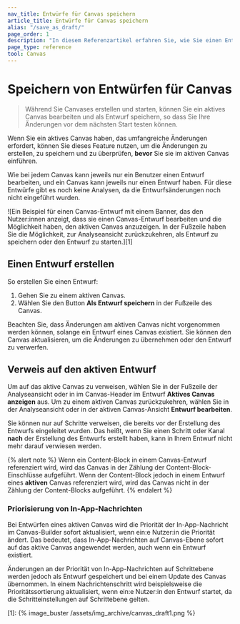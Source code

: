 ```yaml
---
nav_title: Entwürfe für Canvas speichern
article_title: Entwürfe für Canvas speichern
alias: "/save_as_draft/"
page_order: 1
description: "In diesem Referenzartikel erfahren Sie, wie Sie einen Entwurf für ein Canvas speichern können, das bereits gestartet wurde."
page_type: reference
tool: Canvas
---
```


# Speichern von Entwürfen für Canvas

> Während Sie Canvases erstellen und starten, können Sie ein aktives Canvas bearbeiten und als Entwurf speichern, so dass Sie Ihre Änderungen vor dem nächsten Start testen können. 

Wenn Sie ein aktives Canvas haben, das umfangreiche Änderungen erfordert, können Sie dieses Feature nutzen, um die Änderungen zu erstellen, zu speichern und zu überprüfen, **bevor** Sie sie im aktiven Canvas einführen. 

Wie bei jedem Canvas kann jeweils nur ein Benutzer einen Entwurf bearbeiten, und ein Canvas kann jeweils nur einen Entwurf haben. Für diese Entwürfe gibt es noch keine Analysen, da die Entwurfsänderungen noch nicht eingeführt wurden.

![Ein Beispiel für einen Canvas-Entwurf mit einem Banner, das den Nutzer:innen anzeigt, dass sie einen Canvas-Entwurf bearbeiten und die Möglichkeit haben, den aktiven Canvas anzuzeigen. In der Fußzeile haben Sie die Möglichkeit, zur Analyseansicht zurückzukehren, als Entwurf zu speichern oder den Entwurf zu starten.][1]

## Einen Entwurf erstellen

So erstellen Sie einen Entwurf:

1. Gehen Sie zu einem aktiven Canvas.
2. Wählen Sie den Button **Als Entwurf speichern** in der Fußzeile des Canvas. 

Beachten Sie, dass Änderungen am aktiven Canvas nicht vorgenommen werden können, solange ein Entwurf eines Canvas existiert. Sie können den Canvas aktualisieren, um die Änderungen zu übernehmen oder den Entwurf zu verwerfen.

## Verweis auf den aktiven Entwurf

Um auf das aktive Canvas zu verweisen, wählen Sie in der Fußzeile der Analyseansicht oder in im Canvas-Header im Entwurf **Aktives Canvas anzeigen** aus. Um zu einem aktiven Canvas zurückzukehren, wählen Sie in der Analyseansicht oder in der aktiven Canvas-Ansicht **Entwurf bearbeiten**.

Sie können nur auf Schritte verweisen, die bereits vor der Erstellung des Entwurfs eingeleitet wurden. Das heißt, wenn Sie einen Schritt oder Kanal **nach** der Erstellung des Entwurfs erstellt haben, kann in Ihrem Entwurf nicht mehr darauf verwiesen werden.

{% alert note %}
Wenn ein Content-Block in einem Canvas-Entwurf referenziert wird, wird das Canvas in der Zählung der Content-Block-Einschlüsse aufgeführt. Wenn der Content-Block jedoch in einem Entwurf eines **aktiven** Canvas referenziert wird, wird das Canvas nicht in der Zählung der Content-Blocks aufgeführt.
{% endalert %}

### Priorisierung von In-App-Nachrichten

Bei Entwürfen eines aktiven Canvas wird die Priorität der In-App-Nachricht im Canvas-Builder sofort aktualisiert, wenn ein:e Nutzer:in die Priorität ändert. Das bedeutet, dass In-App-Nachrichten auf Canvas-Ebene sofort auf das aktive Canvas angewendet werden, auch wenn ein Entwurf existiert. 

Änderungen an der Priorität von In-App-Nachrichten auf Schrittebene werden jedoch als Entwurf gespeichert und bei einem Update des Canvas übernommen. In einem Nachrichtenschritt wird beispielsweise die Prioritätssortierung aktualisiert, wenn ein:e Nutzer:in den Entwurf startet, da die Schritteinstellungen auf Schrittebene gelten.

[1]: {% image_buster /assets/img_archive/canvas_draft1.png %}
